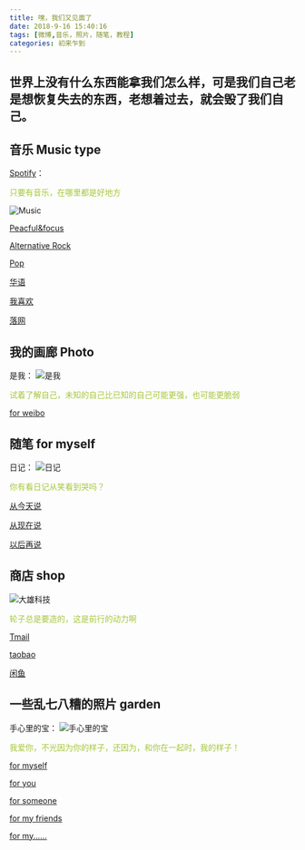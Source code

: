 ```yaml
---
title: 嘿，我们又见面了
date: 2018-9-16 15:40:16
tags: [微博,音乐，照片，随笔，教程]
categories: 初来乍到
---
```

世界上没有什么东西能拿我们怎么样，可是我们自己老是想恢复失去的东西，老想着过去，就会毁了我们自己。 
- 

## 音乐 Music type

[Spotify](open.spotify.com)：

<font color=#A4C639>只要有音乐，在哪里都是好地方</font>

![Music](http://img5.imgtn.bdimg.com/it/u=798237288,2214483605&fm=26&gp=0.jpg "Music")

[Peacful&focus](http://y.qq.com/w/taoge.html?hostuin=1294362176&id=4176662292&appshare=android_qq)


[Alternative Rock](https://y.qq.com/n/yqq/playlist/4176655009.html#stat=y_new.profile.create_playlist.click&dirid=9)



[Pop](https://y.qq.com/n/yqq/playlist/2305254609.html#stat=y_new.profile.create_playlist.click&dirid=5)

[华语](https://y.qq.com/n/yqq/playlist/2305254573.html#stat=y_new.profile.create_playlist.click&dirid=1)


[我喜欢](https://y.qq.com/n/yqq/playlist/2339578349.html#stat=y_new.profile.create_playlist.love.click&dirid=201)


[落网](http://www.luoo.net/user/1146822)

## 我的画廊  Photo

是我：
![是我](https://wx4.sinaimg.cn/mw690/005CAH5agy1fvi8sob117j30u01hc18x.jpg "是我")

<font color=#A4C639>试着了解自己，未知的自己比已知的自己可能更强，也可能更脆弱</font>


[for weibo](https://weibo.com/p/1005055150910348/photos?from=page_100505&mod=TAB#place)


## 随笔 for myself
日记：
![日记](https://ss0.bdstatic.com/70cFvHSh_Q1YnxGkpoWK1HF6hhy/it/u=1972871295,2239076091&fm=26&gp=0.jpg "日记")

<font color=#A4C639>你有看日记从笑看到哭吗？</font>

[从今天说](www.jianshu.com/u/fb6b0e8a6c7e)

[从现在说]()

[以后再说]()


## 商店 shop

![大雄科技](https://ss0.bdstatic.com/70cFuHSh_Q1YnxGkpoWK1HF6hhy/it/u=650496915,3476895199&fm=26&gp=0.jpg "大雄科技")



<font color=#A4C639>轮子总是要造的，这是前行的动力啊</font>


[Tmail]()


[taobao]()

[闲鱼]()

## 一些乱七八糟的照片  garden
手心里的宝：
![手心里的宝](http://static.ngchina.cn/repo/image/misc/opus/2018/09/20/67057b93-3dfb-4bda-8bd3-cf90dfe15046.jpg "手心里的宝")

<font color=#A4C639>我爱你，不光因为你的样子，还因为，和你在一起时，我的样子！</font>

[for myself]()

[for you]()

[for someone]()

[for my friends]()

[for my......]()     


